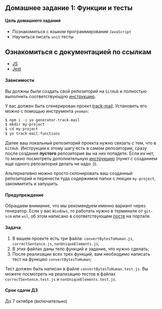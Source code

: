 ## Домашнее задание 1: Функции и тесты

#### Цель домашнего задания

* Познакомиться с языком программирования `JavaScript`
* Научиться писать `unit` тесты

## Ознакомиться с документацией по ссылкам
* [JS](https://learn.javascript.ru/)
* [Jest](https://jestjs.io/ru/docs/getting-started)

#### Зависимости

Вы должны были создать свой репозиторий на `GitHub` и полностью выполнить соответствующую [инструкцию](https://github.com/track-mail-ru/homework).

У вас должен быть сгенерирован проект [track-mail](https://github.com/track-mail-ru/generator-track-mail/).
Установить его можно с помощью инструмента `yeoman`:
```bash
$ npm i -g yo generator-track-mail
$ mkdir my-project
$ cd my-project
$ yo track-mail:functions
```

Далее ваш локальный репозиторий проекта нужно связать с тем, что в `GitHub`. Инструкции к этому шагу есть в самом репозитории, сразу после создания **пустого** репозитория вы на них попадете. Если их нет, то можно посмотреть дополнительную [инструкцию](https://gist.github.com/mindplace/b4b094157d7a3be6afd2c96370d39fad) (пункт с созданием еще одного репозитория делать не надо :)).

Альтернативно можно просто склонировать ваш созданный репозиторий и перенести туда содержимое папки с лекции `my-project`, закоммитить и запушить.

#### Предупреждение

Обращаем внимание, что мы рекомендуем именно вариант через генератор. Если у вас `Windows`, то работать нужно в терминале от `git-scm` или `wsl`, об этом написано в соответствующем [посте](https://education.vk.company/blog/view/455/) на портале.

#### Задача

1. В вашем проекте есть три файла: `convertBytesToHuman.js`, `correctSentence.js`, `nonUniqueElements.js`;
2. В этих файлах даны тело функций и задание, что нужно сделать;
3. После реализации всех трех функций, вам необходимо написать тест на функцию `convertBytesToHuman`;

Тест должен быть написан в файле `convertBytesToHuman.test.js`. Вы можете посмотреть на реализацию тестов в файлах `correctSentence.test.js` и `nonUniqueElements.test.js`.

#### Срок сдачи ДЗ

До 7 октября (включительно)
